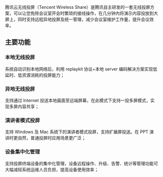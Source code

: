 腾讯云无线投屏（Tencent Wireless Share）是腾讯自主研发的一套无线投屏方案，可以让您免除会议室开会时繁琐的接线操作，在几分钟内将演示内容投放到大屏上，同时支持远程异地投屏及统一管理，减少会议室维护工作量，提升会议效率。

## 主要功能
### 本地无线投屏
系统自动识别本地网络后，利用 replaykit 协议+本地 server 编码解决方案实现低延时、低资源消耗的投屏能力；


### 异地无线投屏
支持通过 Internet 投送本地画面至远端屏幕，在此模式下支持一投多屏模式，实现多屏内容共享；


### 演讲者模式投屏
支持 Windows 及 Mac 系统下的演讲者模式投屏，支持扩展屏投送。在 PPT 演讲时更自然，普通投屏时应用场景更广泛；

### 设备集中化管理
支持投屏终端设备的集中化管理，设备远程操作、升级、告警、统计等管理功能可大幅减轻系统运维人员负担，提高设备使用效率；